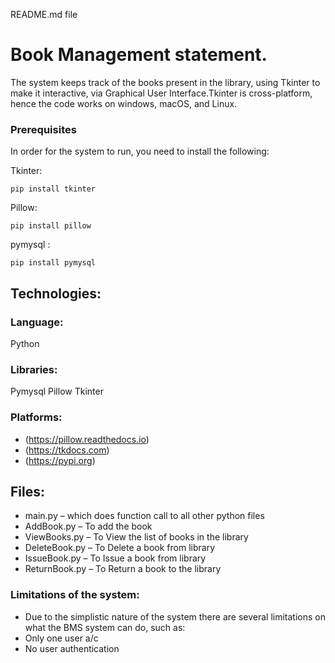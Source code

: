 README.md file

# Book Management statement.

The  system keeps track of the books present in the library, using Tkinter to make it interactive, via Graphical User Interface.Tkinter is cross-platform, hence the code works on windows,  macOS, and Linux.

### Prerequisites
In order for the system to run, you need to install the following:

Tkinter:
```
pip install tkinter
```
Pillow:
```
pip install pillow
```
pymysql :
```
pip install pymysql
```

## Technologies:

### Language:
Python

### Libraries:
Pymysql
Pillow
Tkinter

### Platforms:
* (https://pillow.readthedocs.io)
* (https://tkdocs.com)
* (https://pypi.org)

## Files:

* main.py – which does function call to all other python files
* AddBook.py – To add the book
* ViewBooks.py – To View the list of books in the library
* DeleteBook.py – To Delete a book from library
* IssueBook.py – To Issue a book from library
* ReturnBook.py – To Return a book to the library


### Limitations of the system:
* Due to the simplistic nature of the system there are several limitations on what the BMS system can do, such as:
* Only one user a/c
* No user authentication





